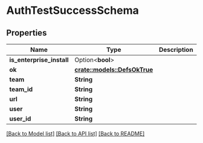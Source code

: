 # AuthTestSuccessSchema

## Properties

Name | Type | Description | Notes
------------ | ------------- | ------------- | -------------
**is_enterprise_install** | Option<**bool**> |  | [optional]
**ok** | [**crate::models::DefsOkTrue**](defs_ok_true.md) |  | 
**team** | **String** |  | 
**team_id** | **String** |  | 
**url** | **String** |  | 
**user** | **String** |  | 
**user_id** | **String** |  | 

[[Back to Model list]](../README.md#documentation-for-models) [[Back to API list]](../README.md#documentation-for-api-endpoints) [[Back to README]](../README.md)


